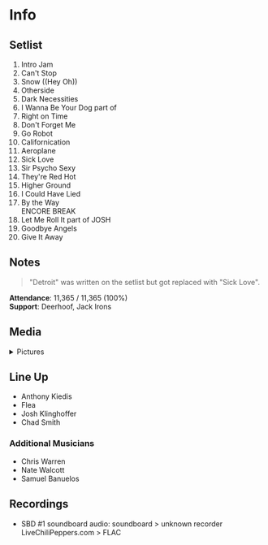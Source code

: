 # Info

## Setlist

1. Intro Jam
2. Can't Stop
3. Snow ((Hey Oh))
4. Otherside
5. Dark Necessities
6. I Wanna Be Your Dog part of
7. Right on Time
8. Don't Forget Me
9. Go Robot
10. Californication
11. Aeroplane
12. Sick Love
13. Sir Psycho Sexy
14. They're Red Hot
15. Higher Ground
16. I Could Have Lied
17. By the Way
<br> ENCORE BREAK
18. Let Me Roll It part of JOSH
19. Goodbye Angels
20. Give It Away

## Notes

> "Detroit" was written on the setlist but got replaced with "Sick Love".

**Attendance**: 11,365 / 11,365 (100%)
<br>
**Support**: Deerhoof, Jack Irons

## Media 

<details>
  <summary>Pictures</summary>
  <!--<img alt="Setlist" title="Setlist" src="_.jpg" height="200" />
  <img alt="Clipping" title="Clipping" src="_.jpg" height="200" />
  <img alt="Flyer" title="Flyer" src="_.jpg" height="200" />-->
</details>

## Line Up

* Anthony Kiedis
* Flea
* Josh Klinghoffer
* Chad Smith

### Additional Musicians

* Chris Warren  
* Nate Walcott  
* Samuel Banuelos

## Recordings

* SBD #1 soundboard audio: soundboard > unknown recorder LiveChiliPeppers.com > FLAC
